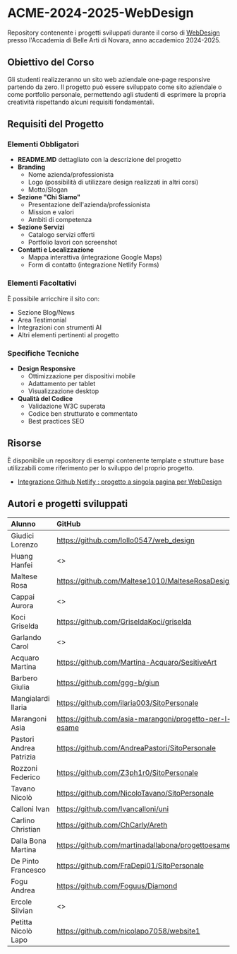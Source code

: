 # ACME-2024-2025-WebDesign

Repository contenente i progetti sviluppati durante il corso di [WebDesign](https://github.com/matteobaccan/CorsoWebDesign) presso l'Accademia di Belle Arti di Novara, anno accademico 2024-2025.

## Obiettivo del Corso

Gli studenti realizzeranno un sito web aziendale one-page responsive partendo da zero. Il progetto può essere sviluppato come sito aziendale o come portfolio personale, permettendo agli studenti di esprimere la propria creatività rispettando alcuni requisiti fondamentali.

## Requisiti del Progetto

### Elementi Obbligatori

- **README.MD** dettagliato con la descrizione del progetto
- **Branding**
  - Nome azienda/professionista
  - Logo (possibilità di utilizzare design realizzati in altri corsi)
  - Motto/Slogan
- **Sezione "Chi Siamo"**
  - Presentazione dell'azienda/professionista
  - Mission e valori
  - Ambiti di competenza
- **Sezione Servizi**
  - Catalogo servizi offerti
  - Portfolio lavori con screenshot
- **Contatti e Localizzazione**
  - Mappa interattiva (integrazione Google Maps)
  - Form di contatto (integrazione Netlify Forms)

### Elementi Facoltativi

È possibile arricchire il sito con:
- Sezione Blog/News
- Area Testimonial
- Integrazioni con strumenti AI
- Altri elementi pertinenti al progetto

### Specifiche Tecniche

- **Design Responsive**
  - Ottimizzazione per dispositivi mobile
  - Adattamento per tablet
  - Visualizzazione desktop
- **Qualità del Codice**
  - Validazione W3C superata
  - Codice ben strutturato e commentato
  - Best practices SEO

## Risorse

È disponibile un repository di esempi contenente template e strutture base utilizzabili come riferimento per lo sviluppo del proprio progetto.

- [Integrazione Github Netlify : progetto a singola pagina per WebDesign](https://github.com/matteobaccan/github-netlify-boilerplate)

## Autori e progetti sviluppati

| Alunno | GitHub | Netlify | Presenze | Progetto |
|:------|:------------|:-|:-|:-|
| Giudici	Lorenzo | <https://github.com/lollo0547/web_design> | <https://moonlit-syrniki-9c90d0.netlify.app/> | N | N |
| Huang Hanfei | <> | <> | N | N |
| Maltese	Rosa | <https://github.com/Maltese1010/MalteseRosaDesign> | <https://malteserosadesign.netlify.app> | N | N |
| Cappai	Aurora | <> | <> | N | N |
| Koci	Griselda | <https://github.com/GriseldaKoci/griselda> | <https://eserciziowebdesign.netlify.app> | N | N |
| Garlando	Carol | <> | <> | N | N |
| Acquaro	Martina | <https://github.com/Martina-Acquaro/SesitiveArt> | <https://sensitiveart.netlify.app> | N | N |
| Barbero	Giulia | <https://github.com/ggg-b/giun> | <> | N | N |
| Mangialardi	Ilaria | <https://github.com/ilaria003/SitoPersonale> | <> | N | N |
| Marangoni	Asia | <https://github.com/asia-marangoni/progetto-per-l-esame> | <https://progettoesamemarangoni.netlify.app> | N | N |
| Pastori	Andrea Patrizia | <https://github.com/AndreaPastori/SitoPersonale> | <https://pastoriandrea-portfolio.netlify.app> | N | N |
| Rozzoni	Federico | <https://github.com/Z3ph1r0/SitoPersonale> | <https://federico-rozzoni-graphic.netlify.app/> | N | N |
| Tavano	Nicolò | <https://github.com/NicoloTavano/SitoPersonale> | <https://sitopersonalenic.netlify.app> | N | N |
| Calloni	Ivan | <https://github.com/Ivancalloni/uni> | <https://ivancalloni.netlify.app> | N | N |
| Carlino	Christian | <https://github.com/ChCarly/Areth> | <https://arethstudio.netlify.app> | N | N |
| Dalla Bona	Martina | <https://github.com/martinadallabona/progettoesame> | <https://progettoesamedallabona.netlify.app> | N | N |
| De Pinto	Francesco | <https://github.com/FraDepi01/SitoPersonale> | <https://fradepi.netlify.app> | N | N |
| Fogu	Andrea | <https://github.com/Foguus/Diamond> | <https://foguandrea-portfolio.netlify.app> | N | N |
| Ercole	Silvian | <> | <> | N | N |
| Petitta Nicolò	Lapo | <https://github.com/nicolapo7058/website1> | <> | N | N |





